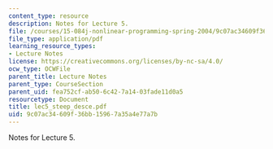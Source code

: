 ```yaml
---
content_type: resource
description: Notes for Lecture 5.
file: /courses/15-084j-nonlinear-programming-spring-2004/9c07ac34609f36bb15967a35a4e77a7b_lec5_steep_desce.pdf
file_type: application/pdf
learning_resource_types:
- Lecture Notes
license: https://creativecommons.org/licenses/by-nc-sa/4.0/
ocw_type: OCWFile
parent_title: Lecture Notes
parent_type: CourseSection
parent_uid: fea752cf-ab50-6c42-7a14-03fade11d0a5
resourcetype: Document
title: lec5_steep_desce.pdf
uid: 9c07ac34-609f-36bb-1596-7a35a4e77a7b
---
```

Notes for Lecture 5.